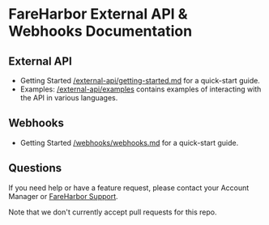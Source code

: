<!-- markdown-toc start - Don't edit this section. Run M-x markdown-toc-refresh-toc -->
# FareHarbor External API & Webhooks Documentation
<!-- markdown-toc end -->

## External API

* Getting Started
  [/external-api/getting-started.md](/external-api/getting-started.md) for a quick-start guide.
* Examples:
  [/external-api/examples](/external-api/examples) contains examples of interacting with the API in various languages.

## Webhooks
* Getting Started
  [/webhooks/webhooks.md](/webhooks/webhooks.md) for a quick-start guide.
  
## Questions

If you need help or have a feature request, please contact your Account Manager or [FareHarbor Support](https://fareharbor.com/help/).


Note that we don't currently accept pull requests for this repo.

